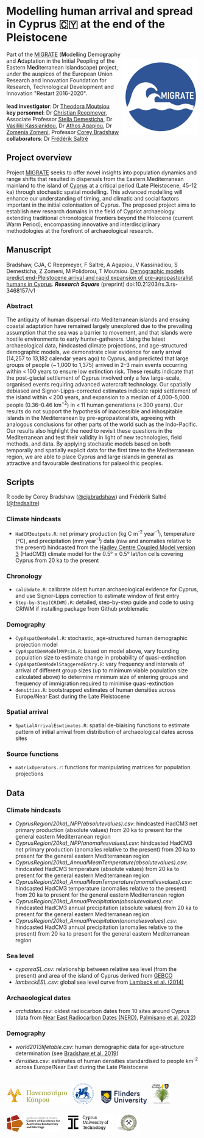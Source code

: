 # Modelling human arrival and spread in Cyprus 🇨🇾 at the end of the Pleistocene
<a href="https://www.ucy.ac.cy/migrate/"><img align="right" src="www/MIGRATElogo.jpg" width="200" style="margin-top: 20px"></a>

Part of the <a href="https://www.ucy.ac.cy/migrate/">MIGRATE</a> (<strong>M</strong>odell<strong>i</strong>ng Demo<strong>gr</strong>aphy and <strong>A</strong>daptation in the Initial Peopling of the Eastern M<strong>e</strong>diterranean Islandscape) project, under the auspices of the European Union Research and Innovation Foundation for Research, Technological Development and Innovation "Restart 2016-2020".
<br>
<br>
<strong>lead investigator</strong>: Dr <a href="https://ucy.academia.edu/TheodoraMoutsiou">Theodora Moutsiou</a><br>
<strong>key personnel</strong>: Dr <a href="https://scholar.google.com.au/citations?user=BU25ogMAAAAJ&hl=en">Christian Reepmeyer</a>, Associate Professor <a href="https://www.ucy.ac.cy/directory/en/profile/demest">Stella Demesticha</a>, Dr <a href="https://www.ucy.ac.cy/directory/en/profile/arkasian">Vasiliki Kassianidou</a>, Dr <a href="https://www.cut.ac.cy/faculties/fet/ceg/staff/athos.agapiou/?languageId=1">Athos Agapiou</a>, Dr <a href="https://www.researchgate.net/profile/Zomenia-Zomeni">Zomenia Zomeni</a>, Professor <a href="https://globalecologyflinders.com/people/#DIRECTOR">Corey Bradshaw</a><br>
<strong>collaborators</strong>: Dr <a href="https://globalecologyflinders.com/people/#COORDINATOR">Frédérik Saltré</a>
<br>
## Project overview
Project <a href="https://www.ucy.ac.cy/migrate/">MIGRATE</a> seeks to offer novel insights into population dynamics and range shifts that resulted in dispersals from the Eastern Mediterranean mainland to the island of <a href="https://www.google.com/maps/place/Cyprus/@35.1670135,32.765821,9z/">Cyprus</a> at a critical period (Late Pleistocene, 45-12 ka) through stochastic spatial modelling. This advanced modelling will  enhance our understanding of timing, and climatic and social factors important in the initial colonisation of Cyprus. The proposed project aims to establish new research domains in the field of Cypriot archaeology extending traditional chronological frontiers beyond the Holocene (current Warm Period), encompassing innovative and interdisciplinary methodologies at the forefront of archaeological research.

## Manuscript
Bradshaw, CJA, C Reepmeyer, F Saltré, A Agapiou, V Kassinadiou, S Demesticha, Z Zomeni, M Polidorou, T Moutsiou. <a href="http://doi.org/10.21203/rs.3.rs-3468157/v1">Demographic models predict end-Pleistocene arrival and rapid expansion of pre-agropastoralist humans in Cyprus</a>. <strong><em>Research Square</em></strong> (preprint) doi:10.21203/rs.3.rs-3468157/v1

### Abstract
The antiquity of human dispersal into Mediterranean islands and ensuing coastal adaptation have remained largely unexplored due to the prevailing assumption that the sea was a barrier to movement, and that islands were hostile environments to early hunter-gatherers. Using the latest archaeological data, hindcasted climate projections, and age-structured demographic models, we demonstrate clear evidence for early arrival (14,257 to 13,182 calendar years ago) to Cyprus, and predicted that large groups of people (~ 1,000 to 1,375) arrived in 2–3 main events occurring within < 100 years to ensure low extinction risk. These results indicate that the post-glacial settlement of Cyprus involved only a few large-scale, organised events requiring advanced watercraft technology. Our spatially debiased and Signor-Lipps-corrected estimates indicate rapid settlement of the island within < 200 years, and expansion to a median of 4,000–5,000 people (0.36–0.46 km<sup>−2</sup>) in < 11 human generations (< 300 years). Our results do not support the hypothesis of inaccessible and inhospitable islands in the Mediterranean by pre-agropastoralists, agreeing with analogous conclusions for other parts of the world such as the Indo-Pacific. Our results also highlight the need to revisit these questions in the Mediterranean and test their validity in light of new technologies, field methods, and data. By applying stochastic models based on both temporally and spatially explicit data for the first time to the Mediterranean region, we are able to place Cyprus and large islands in general as attractive and favourable destinations for palaeolithic peoples.

## Scripts
R code by Corey Bradshaw (<a href="http://github.com/cjabradshaw">@cjabradshaw</a>) and Frédérik Saltré (<a href="http://github.com/fredsaltre">@fredsaltre</a>)

### Climate hindcasts
- <code>HadCM3outputs.R</code>: net primary production (kg C m<sup>-2</sup> year<sup>-1</sup>), temperature (°C), and precipitation (mm year<sup>-1</sup>) data (raw and anomalies relative to the present) hindcasted from the <a href="https://www.metoffice.gov.uk/research/approach/modelling-systems/unified-model/climate-models/hadcm3">Hadley Centre Coupled Model version 3</a> (HadCM3) climate model for the 0.5° × 0.5° lat/lon cells covering Cyprus from 20 ka to the present

### Chronology
- <code>calibdate.R</code>: calibrate oldest human archaeological evidence for Cyprus, and use Signor-Lipps correction to estimate window of first entry
- <code>Step-by-Step(CRIWM).R</code>: detailed, step-by-step guide and code to using CRIWM if installing package from Github problematic

### Demography
- <code>CypAspatDemModel.R</code>: stochastic, age-structured human demographic projection model
- <code>CypAspatDemModelMVPsim.R</code>: based on model above, vary founding population size to estimate change in probability of quasi-extinction
- <code>CypAspatDemModelStaggeredEntry.R</code>: vary frequency and intervals of arrival of different group sizes (up to minimum viable population size calculated above) to determine minimum size of entering groups and frequency of immigration required to minimise quasi-extinction
- <code>densities.R</code>: bootstrapped estimates of human densities across Europe/Near East during the Late Pleistocene

### Spatial arrival
- <code>SpatialArrivalEswtimates.R</code>: spatial de-biaising functions to estimate pattern of initial arrival from distribution of archaeological dates across sites

### Source functions
- <code>matrixOperators.r</code>: functions for manipulating matrices for population projections

## Data
### Climate hindcasts
- <em>CyprusRegion(20ka)_NPP(absolutevalues).csv</em>: hindcasted HadCM3 net primary production (absolute values) from 20 ka to present for the general eastern Mediterranean region
- <em>CyprusRegion(20ka)_NPP(anomaliesvalues).csv</em>: hindcasted HadCM3 net primary production (anomalies relative to the present) from 20 ka to present for the general eastern Mediterranean region
- <em>CyprusRegion(20ka)_AnnualMeanTemperature(absolutevalues).csv</em>: hindcasted HadCM3 temperature (absolute values) from 20 ka to present for the general eastern Mediterranean region
- <em>CyprusRegion(20ka)_AnnualMeanTemperature(anomaliesvalues).csv</em>: hindcasted HadCM3 temperature (anomalies relative to the present) from 20 ka to present for the general eastern Mediterranean region
- <em>CyprusRegion(20ka)_AnnualPrecipitation(absolutevalues).csv</em>: hindcasted HadCM3 annual precipitation (absolute values) from 20 ka to present for the general eastern Mediterranean region
- <em>CyprusRegion(20ka)_AnnualPrecipitation(anomaliesvalues).csv</em>: hindcasted HadCM3 annual precipitation (anomalies relative to the present) from 20 ka to present for the general eastern Mediterranean region
  
### Sea level
- <em>cypareaSL.csv</em>: relationship between relative sea level (from the present) and area of the island of Cyprus derived from <a href="http://www.gebco.net">GEBCO</a>
- <em>lambeckESL.csv</em>: global sea level curve from <a href="https://doi.org/10.1073/pnas.1411762111">Lambeck et al. (2014)</a>

### Archaeological dates
- <em>archdates.csv</em>: oldest radiocarbon dates from 10 sites around Cyprus (data from <a href="https://doi.org/10.5281/zenodo.5767862">Near East Radiocarbon Dates (NERD)</a>, <a href="https://doi.org/10.5334/joad.90">Palmisano et al. 2022</a>)

### Demography
- <em>world2013lifetable.csv</em>: human demographic data for age-structure determination (see <a href="http://doi.org/10.1038/s41559-019-0902-6">Bradshaw et al. 2019</a>)
- <em>densities.csv</em>: estimates of human densities standardised to people km<sup>-2</sup> across Europe/Near East during the Late Pleistocene

<p><a href="https://www.ucy.ac.cy"><img align="bottom-left" src="www/UCypruslogo.png" alt="UCyprus logo" height="45" style="margin-top: 20px"></a> &nbsp; <a href="http://www.dainst.org"><img align="bottom-left" src="www/DAIlogo.png" alt="DAI logo" height="55" style="margin-top: 20px"></a> &nbsp; &nbsp; <a href="https://www.flinders.edu.au"><img align="bottom-left" src="www/Flinders_University_Logo_Horizontal_RGB_Master.png" alt="Flinders University logo" height="35" style="margin-top: 20px"></a> &nbsp; <a href="https://globalecologyflinders.com"><img align="bottom-left" src="www/GEL Logo Kaurna New Transp.png" alt="GEL logo" height="55" style="margin-top: 20px"></a> &nbsp; &nbsp; <a href="https://EpicAustralia.org.au"><img align="bottom-left" src="www/CabahFCL.jpg" alt="CABAH logo" height="45" style="margin-top: 20px"></a> &nbsp; <a href="https://www.cut.ac.cy"><img align="bottom-left" src="www/CUTlogoblack.png" alt="CUT logo" height="50" style="margin-top: 20px"></a> &nbsp; <a href="https://www.moa.gov.cy/moa/gsd/gsd.nsf/dmlIndex_en/dmlIndex_en"><img align="bottom-left" src="www/CGSlogo.png" alt="CGS logo" height="45" style="margin-top: 20px"></a></p>
